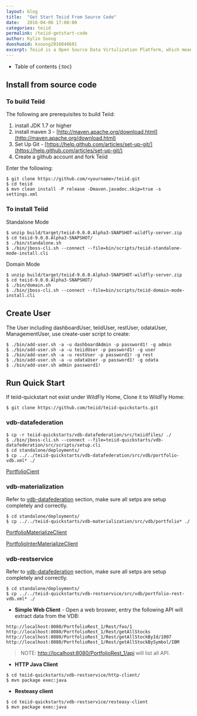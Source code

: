 ```yaml
---
layout: blog
title:  "Get Start Teiid From Source Code"
date:   2016-04-06 17:00:00
categories: teiid
permalink: /teiid-getstart-code
author: Kylin Soong
duoshuoid: ksoong2016040601
excerpt: Teiid is a Open Source Data Virtulization Platform, which means the souce code are totally open, this article will guide you to get start teiid from source code.
---
```


* Table of contents
{:toc}

## Install from source code

### To build Teiid

The following are prerequisites to build Teiid:

1. install JDK 1.7 or higher
2. install maven 3 - [http://maven.apache.org/download.html](http://maven.apache.org/download.html)
3. Set Up Git - [https://help.github.com/articles/set-up-git/](https://help.github.com/articles/set-up-git/)
4. Create a github account and fork Teiid

Enter the following:

~~~
$ git clone https://github.com/<yourname>/teiid.git
$ cd teiid
$ mvn clean install -P release -Dmaven.javadoc.skip=true -s settings.xml
~~~

### To install Teiid
Standalone Mode

~~~
$ unzip build/target/teiid-9.0.0.Alpha3-SNAPSHOT-wildfly-server.zip
$ cd teiid-9.0.0.Alpha3-SNAPSHOT/
$ ./bin/standalone.sh  
$ ./bin/jboss-cli.sh --connect --file=bin/scripts/teiid-standalone-mode-install.cli  
~~~
Domain Mode

~~~
$ unzip build/target/teiid-9.0.0.Alpha3-SNAPSHOT-wildfly-server.zip
$ cd teiid-9.0.0.Alpha3-SNAPSHOT/
$ ./bin/domain.sh  
$ ./bin/jboss-cli.sh --connect --file=bin/scripts/teiid-domain-mode-install.cli 
~~~

## Create User

The User including dashboardUser, teiidUser, restUser, odataUser, ManagementUser, use create-user script to create:

~~~
$ ./bin/add-user.sh -a -u dashboardAdmin -p password1! -g admin  
$ ./bin/add-user.sh -a -u teiidUser -p password1! -g user  
$ ./bin/add-user.sh -a -u restUser -p password1! -g rest  
$ ./bin/add-user.sh -a -u odataUser -p password1! -g odata  
$ ./bin/add-user.sh admin password1!  
~~~

## Run Quick Start

If teiid-quickstart not exist under WildFly Home, Clone it to WildFly Home:

~~~
$ git clone https://github.com/teiid/teiid-quickstarts.git
~~~ 

### vdb-datafederation

~~~
$ cp -r teiid-quickstarts/vdb-datafederation/src/teiidfiles/ ./
$ ./bin/jboss-cli.sh --connect --file=teiid-quickstarts/vdb-datafederation/src/scripts/setup.cli
$ cd standalone/deployments/
$ cp ../../teiid-quickstarts/vdb-datafederation/src/vdb/portfolio-vdb.xml* ./
~~~

[PortfolioCient](https://github.com/kylinsoong/teiid-test/blob/master/client/src/main/java/org/teiid/test/jdbc/client/PortfolioCient.java)

### vdb-materialization

Refer to [vdb-datafederation](#vdb-datafederation) section,  make sure all setps are setup completely and correctly.

~~~
$ cd standalone/deployments/
$ cp ../../teiid-quickstarts/vdb-materialization/src/vdb/portfolio* ./
~~~

[PortfolioMaterializeClient](https://github.com/kylinsoong/teiid-test/blob/master/client/src/main/java/org/teiid/test/jdbc/client/PortfolioMaterializeClient.java)

[PortfolioInterMaterializeClient](https://github.com/kylinsoong/teiid-test/blob/master/client/src/main/java/org/teiid/test/jdbc/client/PortfolioInterMaterializeClient.java)

### vdb-restservice

Refer to [vdb-datafederation](#vdb-datafederation) section,  make sure all setps are setup completely and correctly.

~~~
$ cd standalone/deployments/
$ cp ../../teiid-quickstarts/vdb-restservice/src/vdb/portfolio-rest-vdb.xml* ./
~~~

* **Simple Web Client** - Open a web broswer, entry the following API will extract data from the VDB:

~~~
http://localhost:8080/PortfolioRest_1/Rest/foo/1
http://localhost:8080/PortfolioRest_1/Rest/getAllStocks
http://localhost:8080/PortfolioRest_1/Rest/getAllStockById/1007
http://localhost:8080/PortfolioRest_1/Rest/getAllStockBySymbol/IBM
~~~

> NOTE: [http://localhost:8080/PortfolioRest_1/api](http://localhost:8080/PortfolioRest_1/api) will list all API.

* **HTTP Java Client**

~~~
$ cd teiid-quickstarts/vdb-restservice/http-client/
$ mvn package exec:java
~~~

* **Resteasy client**

~~~
$ cd teiid-quickstarts/vdb-restservice/resteasy-client
$ mvn package exec:java
~~~
